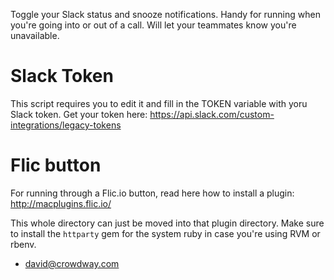 Toggle your Slack status and snooze notifications. Handy for running when you're going into or out of a call. Will let your teammates know you're unavailable.

# Slack Token

This script requires you to edit it and fill in the TOKEN variable with yoru Slack token. Get your token here: https://api.slack.com/custom-integrations/legacy-tokens

# Flic button

For running through a Flic.io button, read here how to install a plugin: http://macplugins.flic.io/

This whole directory can just be moved into that plugin directory. Make sure to install the `httparty` gem for the system ruby in case you're using RVM or rbenv.

- david@crowdway.com

